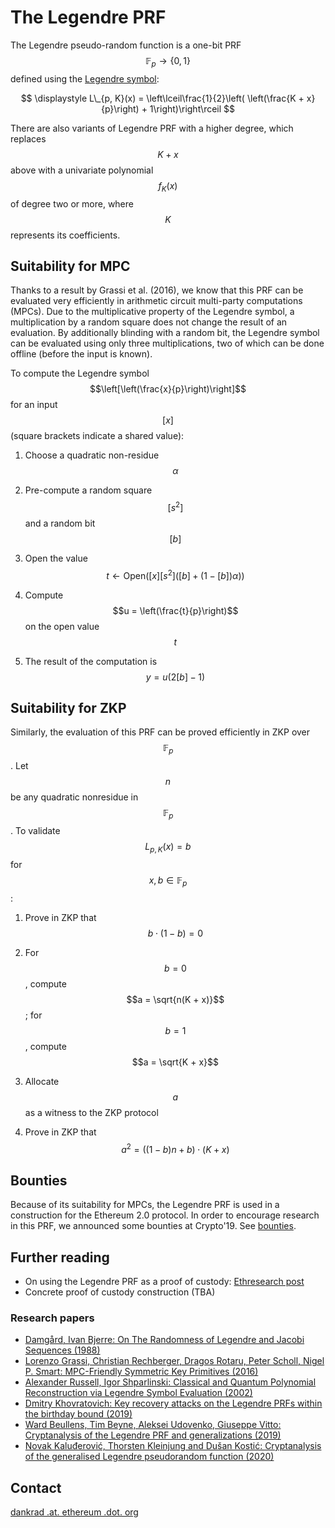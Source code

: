 # The Legendre PRF

The Legendre pseudo-random function is a one-bit PRF $$\mathbb{F}_p \rightarrow \{0,1\}$$ defined using the [Legendre symbol](https://en.wikipedia.org/wiki/Legendre_symbol):

$$ \displaystyle L\_{p, K}(x) = \left\lceil\frac{1}{2}\left( \left(\frac{K + x}{p}\right) + 1\right)\right\rceil $$

There are also variants of Legendre PRF with a higher degree, which replaces $$K+x$$ above with a univariate polynomial $$f_K(x)$$ of degree two or more, where $$K$$ represents its coefficients.

## Suitability for MPC

Thanks to a result by Grassi et al. (2016), we know that this PRF can be evaluated very efficiently in arithmetic circuit multi-party computations (MPCs). Due to the multiplicative property of the Legendre symbol, a multiplication by a random square does not change the result of an evaluation. By additionally blinding with a random bit, the Legendre symbol can be evaluated using only three multiplications, two of which can be done offline (before the input is known).

To compute the Legendre symbol $$\left[\left(\frac{x}{p}\right)\right]$$ for an input $$[x]$$ (square brackets indicate a shared value):

1. Choose a quadratic non-residue $$\alpha$$

2. Pre-compute a random square $$[s^2]$$ and a random bit $$[b]$$

3. Open the value $$t \leftarrow \mathrm{Open}([x] [s^2]([b] + (1- [b]) \alpha) )$$

4. Compute $$u = \left(\frac{t}{p}\right)$$ on the open value $$t$$

5. The result of the computation is $$y = u (2 [b] -1 )$$

## Suitability for ZKP

Similarly, the evaluation of this PRF can be proved efficiently in ZKP over $$\mathbb{F}_{p}$$. Let $$n$$ be any quadratic nonresidue in $$\mathbb{F}_{p}$$. To validate $$L_{p, K}(x) = b$$ for $$x, b \in \mathbb{F}_p$$:

1. Prove in ZKP that $$b\cdot (1 - b) = 0$$

2. For $$b = 0$$, compute $$a = \sqrt{n(K + x)}$$; for $$b = 1$$, compute $$a = \sqrt{K + x}$$

3. Allocate $$a$$ as a witness to the ZKP protocol

4. Prove in ZKP that $$a^2 = ((1 - b)n + b)\cdot (K+x)$$

## Bounties

Because of its suitability for MPCs, the Legendre PRF is used in a construction for the Ethereum 2.0 protocol. In order to encourage research in this PRF, we announced some bounties at Crypto'19. See [bounties](/bounties/legendre-prf/algorithmic-bounties).

## Further reading

- On using the Legendre PRF as a proof of custody: [Ethresearch post](https://ethresear.ch/t/using-the-legendre-symbol-as-a-prf-for-the-proof-of-custody/5169)
- Concrete proof of custody construction (TBA)

### Research papers

- [Damgård, Ivan Bjerre: On The Randomness of Legendre and Jacobi Sequences (1988)](https://link.springer.com/content/pdf/10.1007%2F0-387-34799-2_13.pdf)
- [Lorenzo Grassi, Christian Rechberger, Dragos Rotaru, Peter Scholl, Nigel P. Smart: MPC-Friendly Symmetric Key Primitives (2016)](https://eprint.iacr.org/2016/542.pdf)
- [Alexander Russell, Igor Shparlinski: Classical and Quantum Polynomial Reconstruction via Legendre Symbol Evaluation (2002)](https://arxiv.org/pdf/quant-ph/0212016.pdf)
- [Dmitry Khovratovich: Key recovery attacks on the Legendre PRFs within the birthday bound (2019)](https://eprint.iacr.org/2019/862.pdf)
- [Ward Beullens, Tim Beyne, Aleksei Udovenko, Giuseppe Vitto: Cryptanalysis of the Legendre PRF and generalizations (2019)](https://eprint.iacr.org/2019/1357.pdf)
- [Novak Kaluđerović, Thorsten Kleinjung and Dušan Kostić: Cryptanalysis of the generalised Legendre pseudorandom function (2020)](https://msp.org/obs/2020/4/p17.xhtml)

## Contact

[dankrad .at. ethereum .dot. org](dankrad%20.at.%20ethereum%20.dot.%20org)
